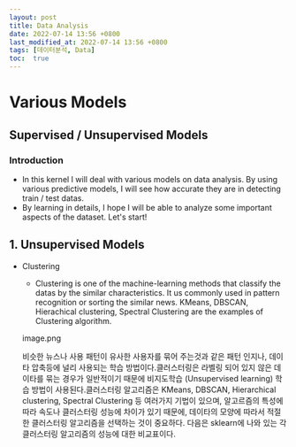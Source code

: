 ```yaml
---
layout: post
title: Data Analysis
date: 2022-07-14 13:56 +0800
last_modified_at: 2022-07-14 13:56 +0800
tags: [데이터분석, Data]
toc:  true
---
```


# Various Models

## Supervised / Unsupervised Models

### Introduction
- In this kernel I will deal with various models on data analysis. By using various predictive models, I will see how accurate they are in detecting train / test datas. 
- By learning in details, I hope I will be able to analyze some important aspects of the dataset. Let's start!

## 1. Unsupervised Models
- Clustering
    - Clustering is one of the machine-learning methods that classify the datas by the similar characteristics. It us commonly used in pattern recognition or sorting the similar news. KMeans, DBSCAN, Hierachical clustering, Spectral Clustering are the examples of Clustering algorithm. 

    image.png


    비슷한 뉴스나 사용 패턴이 유사한 사용자를 묶어 주는것과 같은 패턴 인지나, 데이타 압축등에 널리 사용되는 학습 방법이다.클러스터링은 라벨링 되어 있지 않은 데이타를 묶는 경우가 일반적이기 때문에 비지도학습 (Unsupervised learning) 학습 방법이 사용된다.클러스터링 알고리즘은 KMeans, DBSCAN, Hierarchical clustering, Spectral Clustering 등 여러가지 기법이 있으며, 알고르즘의 특성에 따라 속도나 클러스터링 성능에 차이가 있기 때문에, 데이타의 모양에 따라서 적절한 클러스터링 알고리즘을 선택하는 것이 중요하다. 다음은 sklearn에 나와 있는 각 클러스터링 알고리즘의 성능에 대한 비교표이다. 